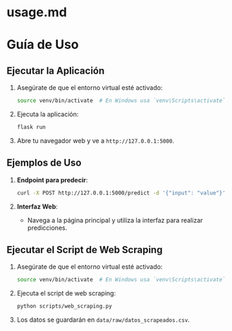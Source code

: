 # usage.md

# Guía de Uso

## Ejecutar la Aplicación
1. Asegúrate de que el entorno virtual esté activado:
    ```bash
    source venv/bin/activate  # En Windows usa `venv\Scripts\activate`
    ```

2. Ejecuta la aplicación:
    ```bash
    flask run
    ```

3. Abre tu navegador web y ve a `http://127.0.0.1:5000`.

## Ejemplos de Uso
1. **Endpoint para predecir**:
    ```bash
    curl -X POST http://127.0.0.1:5000/predict -d '{"input": "value"}' -H "Content-Type: application/json"
    ```

2. **Interfaz Web**:
    - Navega a la página principal y utiliza la interfaz para realizar predicciones.

## Ejecutar el Script de Web Scraping
1. Asegúrate de que el entorno virtual esté activado:
    ```bash
    source venv/bin/activate  # En Windows usa `venv\Scripts\activate`
    ```

2. Ejecuta el script de web scraping:
    ```bash
    python scripts/web_scraping.py
    ```

3. Los datos se guardarán en `data/raw/datos_scrapeados.csv`.